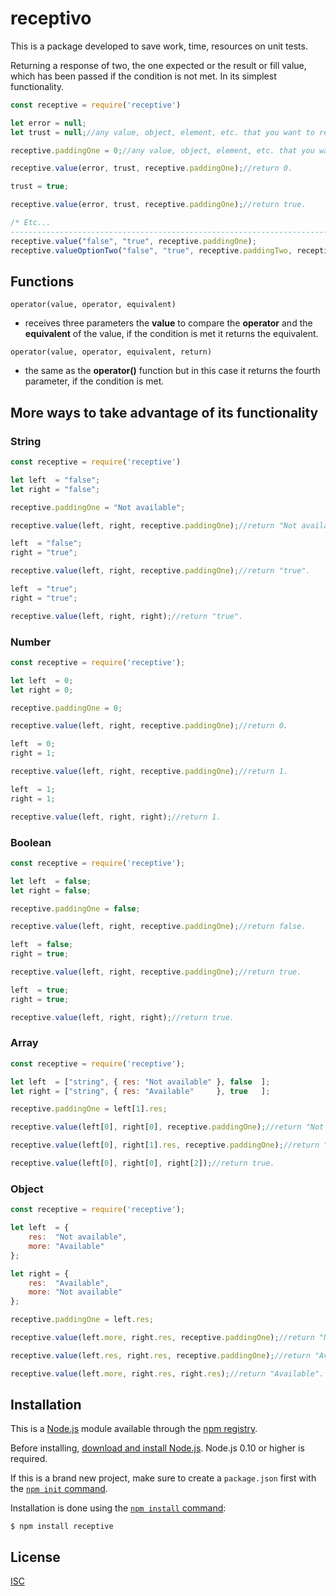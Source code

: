 # receptivo

This is a package developed to save work, time, resources on unit tests. 

Returning a response of two, the one expected or the result or fill value, 
which has been passed if the condition is not met. In its simplest functionality.

```js
const receptive = require('receptive')

let error = null;
let trust = null;//any value, object, element, etc. that you want to return if the error condition is not met.

receptive.paddingOne = 0;//any value, object, element, etc. that you want to return if the error condition is met. The default value is only set once unless you want to change it.

receptive.value(error, trust, receptive.paddingOne);//return 0.

trust = true;

receptive.value(error, trust, receptive.paddingOne);//return true.

/* Etc...
-------------------------------------------------------------------------------*/
receptive.value("false", "true", receptive.paddingOne);
receptive.valueOptionTwo("false", "true", receptive.paddingTwo, receptive.paddingThree)
```

## Functions
`operator(value, operator, equivalent)` 
- receives three parameters the **value** to compare the **operator** and the **equivalent** of the value, if the condition is met it returns the equivalent.

`operator(value, operator, equivalent, return)` 
- the same as the **operator()** function but in this case it returns the fourth parameter, if the condition is met.

## More ways to take advantage of its functionality

### String

```js
const receptive = require('receptive')

let left  = "false";
let right = "false";

receptive.paddingOne = "Not available";

receptive.value(left, right, receptive.paddingOne);//return "Not available".

left  = "false";
right = "true";

receptive.value(left, right, receptive.paddingOne);//return "true".

left  = "true";
right = "true";

receptive.value(left, right, right);//return "true".
```

### Number

```js
const receptive = require('receptive');

let left  = 0;
let right = 0;

receptive.paddingOne = 0;

receptive.value(left, right, receptive.paddingOne);//return 0.

left  = 0;
right = 1;

receptive.value(left, right, receptive.paddingOne);//return 1.

left  = 1;
right = 1;

receptive.value(left, right, right);//return 1.
```

### Boolean

```js
const receptive = require('receptive');

let left  = false;
let right = false;

receptive.paddingOne = false;

receptive.value(left, right, receptive.paddingOne);//return false.

left  = false;
right = true;

receptive.value(left, right, receptive.paddingOne);//return true.

left  = true;
right = true;

receptive.value(left, right, right);//return true.
```

### Array

```js
const receptive = require('receptive');

let left  = ["string", { res: "Not available" }, false  ];
let right = ["string", { res: "Available"     }, true   ];

receptive.paddingOne = left[1].res;

receptive.value(left[0], right[0], receptive.paddingOne);//return "Not available".

receptive.value(left[0], right[1].res, receptive.paddingOne);//return "Available".

receptive.value(left[0], right[0], right[2]);//return true.
```

### Object

```js
const receptive = require('receptive');

let left  = { 
    res:  "Not available", 
    more: "Available"
}; 

let right = { 
    res:  "Available",
    more: "Not available"
};

receptive.paddingOne = left.res;

receptive.value(left.more, right.res, receptive.paddingOne);//return "Not available".

receptive.value(left.res, right.res, receptive.paddingOne);//return "Available".

receptive.value(left.more, right.res, right.res);//return "Available".
```
## Installation

This is a [Node.js](https://nodejs.org/en/) module available through the
[npm registry](https://www.npmjs.com/).

Before installing, [download and install Node.js](https://nodejs.org/en/download/).
Node.js 0.10 or higher is required.

If this is a brand new project, make sure to create a `package.json` first with
the [`npm init` command](https://docs.npmjs.com/creating-a-package-json-file).

Installation is done using the
[`npm install` command](https://docs.npmjs.com/getting-started/installing-npm-packages-locally):

```console
$ npm install receptive
```

## License

  [ISC](LICENSE)

